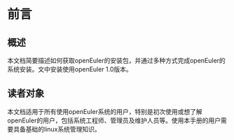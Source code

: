 # 前言<a name="ZH-CN_TOPIC_0182378365"></a>

## 概述<a name="section4537382116410"></a>

本文档简要描述如何获取openEuler的安装包，并通过多种方式完成openEuler的系统安装。文中安装使用openEuler 1.0版本。

## 读者对象<a name="section4378592816410"></a>

本文档适用于所有使用openEuler系统的用户，特别是初次使用或想了解openEuler的用户，包括系统工程师、管理员及维护人员等。使用本手册的用户需要具备基础的linux系统管理知识。


